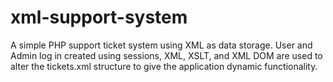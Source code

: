 # xml-support-system
A simple PHP support ticket system using XML as data storage. User and Admin log in created using sessions, XML, XSLT, and XML DOM 
are used to alter the tickets.xml structure to give the application dynamic functionality. 
